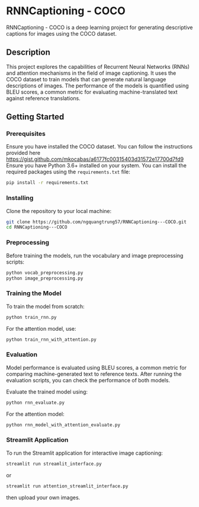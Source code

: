 # RNNCaptioning - COCO

RNNCaptioning - COCO is a deep learning project for generating descriptive captions for images using the COCO dataset.

## Description

This project explores the capabilities of Recurrent Neural Networks (RNNs) and attention mechanisms in the field of image captioning. It uses the COCO dataset to train models that can generate natural language descriptions of images. The performance of the models is quantified using BLEU scores, a common metric for evaluating machine-translated text against reference translations.

## Getting Started

### Prerequisites
Ensure you have installed the COCO dataset. You can follow the instructions provided here https://gist.github.com/mkocabas/a6177fc00315403d31572e17700d7fd9
Ensure you have Python 3.6+ installed on your system. You can install the required packages using the `requirements.txt` file:
```bash
pip install -r requirements.txt
```

### Installing

Clone the repository to your local machine:

```bash
git clone https://github.com/ngquangtrung57/RNNCaptioning---COCO.git
cd RNNCaptioning---COCO
```

### Preprocessing

Before training the models, run the vocabulary and image preprocessing scripts:

```bash
python vocab_preprocessing.py
python image_preprocessing.py
```

### Training the Model

To train the model from scratch:

```bash
python train_rnn.py
```

For the attention model, use:

```bash
python train_rnn_with_attention.py
```

### Evaluation
Model performance is evaluated using BLEU scores, a common metric for comparing machine-generated text to reference texts. After running the evaluation scripts, you can check the performance of both models.

Evaluate the trained model using:

```bash
python rnn_evaluate.py
```

For the attention model:

```bash
python rnn_model_with_attention_evaluate.py
```

### Streamlit Application

To run the Streamlit application for interactive image captioning:

```bash
streamlit run streamlit_interface.py
```
or 

```bash
streamlit run attention_streamlit_interface.py
```
then upload your own images.

